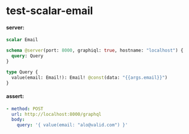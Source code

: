 # test-scalar-email

#### server:

```graphql
scalar Email

schema @server(port: 8000, graphiql: true, hostname: "localhost") {
  query: Query
}

type Query {
  value(email: Email!): Email! @const(data: "{{args.email}}")
}
```

#### assert:

```yml
- method: POST
  url: http://localhost:8000/graphql
  body:
    query: '{ value(email: "alo@valid.com") }'
```
